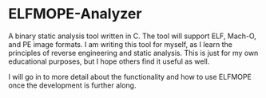 # ELFMOPE-Analyzer
A binary static analysis tool written in C.
The tool will support ELF, Mach-O, and PE image formats.
I am writing this tool for myself, as I learn the principles of reverse engineering and static analysis. This is just for my own educational purposes, but I hope others find it useful as well.

I will go in to more detail about the functionality and how to use ELFMOPE once the development is further along.
